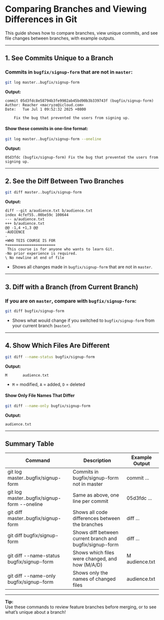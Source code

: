 # Comparing Branches and Viewing Differences in Git

This guide shows how to compare branches, view unique commits, and see file changes between branches, with example
outputs.

---

## 1. See Commits Unique to a Branch

### Commits in `bugfix/signup-form` that are not in `master`:

```bash
git log master..bugfix/signup-form
```

**Output:**

```
commit 05d3fdc8e58794b3fe9902ab45bd90b3b339743f (bugfix/signup-form)
Author: Reacher <macryze@icloud.com>
Date:   Tue Jul 1 09:52:32 2025 +0800

    Fix the bug that prevented the users from signing up.
```

#### Show these commits in one-line format:

```bash
git log master..bugfix/signup-form --oneline
```

**Output:**

```
05d3fdc (bugfix/signup-form) Fix the bug that prevented the users from signing up.
```

---

## 2. See the Diff Between Two Branches

```bash
git diff master..bugfix/signup-form
```

**Output:**

```
diff --git a/audience.txt b/audience.txt
index 4cfef55..00be59c 100644
--- a/audience.txt
+++ b/audience.txt
@@ -1,4 +1,3 @@
-AUDIENCE
-
+WHO TEIS COURSE IS FOR
+======================
 This course is for anyone who wants to learn Git.
-No prior experience is required.
\ No newline at end of file
```

- Shows all changes made in `bugfix/signup-form` that are not in `master`.

---

## 3. Diff with a Branch (from Current Branch)

### If you are on `master`, compare with `bugfix/signup-form`:

```bash
git diff bugfix/signup-form
```

- Shows what would change if you switched to `bugfix/signup-form` from your current branch (`master`).

---

## 4. Show Which Files Are Different

```bash
git diff --name-status bugfix/signup-form
```

**Output:**

```
M       audience.txt
```

- `M` = modified, `A` = added, `D` = deleted

#### Show Only File Names That Differ

```bash
git diff --name-only bugfix/signup-form
```

**Output:**

```
audience.txt
```

---

## Summary Table

| Command                                      | Description                                              | Example Output |
|----------------------------------------------|----------------------------------------------------------|----------------|
| git log master..bugfix/signup-form           | Commits in bugfix/signup-form not in master              | commit ...     |
| git log master..bugfix/signup-form --oneline | Same as above, one line per commit                       | 05d3fdc ...    |
| git diff master..bugfix/signup-form          | Shows all code differences between the branches          | diff ...       |
| git diff bugfix/signup-form                  | Shows diff between current branch and bugfix/signup-form | diff ...       |
| git diff --name-status bugfix/signup-form    | Shows which files were changed, and how (M/A/D)          | M audience.txt |
| git diff --name-only bugfix/signup-form      | Shows only the names of changed files                    | audience.txt   |

---

**Tip:**  
Use these commands to review feature branches before merging, or to see what’s unique about a branch!